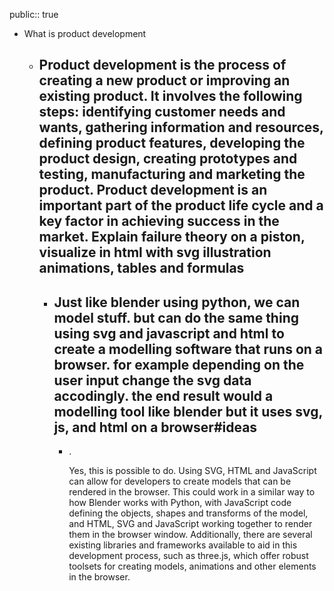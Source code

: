 public:: true

- What is product development
	- Product development is the process of creating a new product or improving an existing product. It involves the following steps: identifying customer needs and wants, gathering information and resources, defining product features, developing the product design, creating prototypes and testing, manufacturing and marketing the product. Product development is an important part of the product life cycle and a key factor in achieving success in the market. Explain failure theory on a piston, visualize in html with svg illustration animations, tables and formulas
		-
		- Just like blender using python, we can model stuff. but can do the same thing using svg and javascript and html to create a modelling software that runs on a browser. for example depending on the user input change the svg data accodingly.
		  the end result would a modelling tool like blender but it uses svg, js, and html on a browser#ideas
			-
			- .
			  
			  Yes, this is possible to do. Using SVG, HTML and JavaScript can allow for developers to create models that can be rendered in the browser. This could work in a similar way to how Blender works with Python, with JavaScript code defining the objects, shapes and transforms of the model, and HTML, SVG and JavaScript working together to render them in the browser window. Additionally, there are several existing libraries and frameworks available to aid in this development process, such as three.js, which offer robust toolsets for creating models, animations and other elements in the browser.